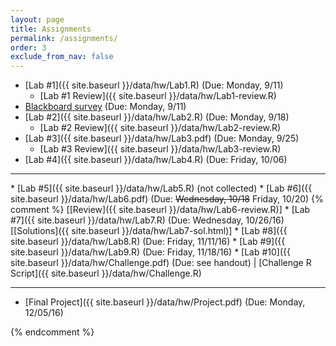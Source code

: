 ```yaml
---
layout: page
title: Assignments 
permalink: /assignments/
order: 3
exclude_from_nav: false
---
```


* [Lab #1]({{ site.baseurl }}/data/hw/Lab1.R) (Due: Monday, 9/11) 
    * [Lab #1 Review]({{ site.baseurl }}/data/hw/Lab1-review.R) 
* [Blackboard survey](https://ct-ecsu.blackboard.com/webapps/login/) (Due: Monday, 9/11)
* [Lab #2]({{ site.baseurl }}/data/hw/Lab2.R) (Due: Monday, 9/18) 
    * [Lab #2 Review]({{ site.baseurl }}/data/hw/Lab2-review.R) 
* [Lab #3]({{ site.baseurl }}/data/hw/Lab3.pdf) (Due: Monday, 9/25) 
    * [Lab #3 Review]({{ site.baseurl }}/data/hw/Lab3-review.R) 
* [Lab #4]({{ site.baseurl }}/data/hw/Lab4.R) (Due: Friday, 10/06) 
<hr>
* [Lab #5]({{ site.baseurl }}/data/hw/Lab5.R) (not collected) 
* [Lab #6]({{ site.baseurl }}/data/hw/Lab6.pdf) (Due: <strike>Wednesday, 10/18</strike> Friday, 10/20)
{% comment %}
[[Review]({{ site.baseurl }}/data/hw/Lab6-review.R)] 
* [Lab #7]({{ site.baseurl }}/data/hw/Lab7.R) (Due: Wednesday, 10/26/16) 
[[Solutions]({{ site.baseurl }}/data/hw/Lab7-sol.html)] 
* [Lab #8]({{ site.baseurl }}/data/hw/Lab8.R) (Due: Friday, 11/11/16) 
* [Lab #9]({{ site.baseurl }}/data/hw/Lab9.R) (Due: Friday, 11/18/16) 
* [Lab #10]({{ site.baseurl }}/data/hw/Challenge.pdf) (Due: see handout) | 
	[Challenge R Script]({{ site.baseurl }}/data/hw/Challenge.R)

***
* [Final Project]({{ site.baseurl }}/data/hw/Project.pdf) (Due: Monday, 12/05/16) 
 
{% endcomment %}
